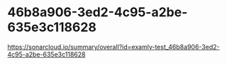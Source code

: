 # 46b8a906-3ed2-4c95-a2be-635e3c118628
https://sonarcloud.io/summary/overall?id=examly-test_46b8a906-3ed2-4c95-a2be-635e3c118628
